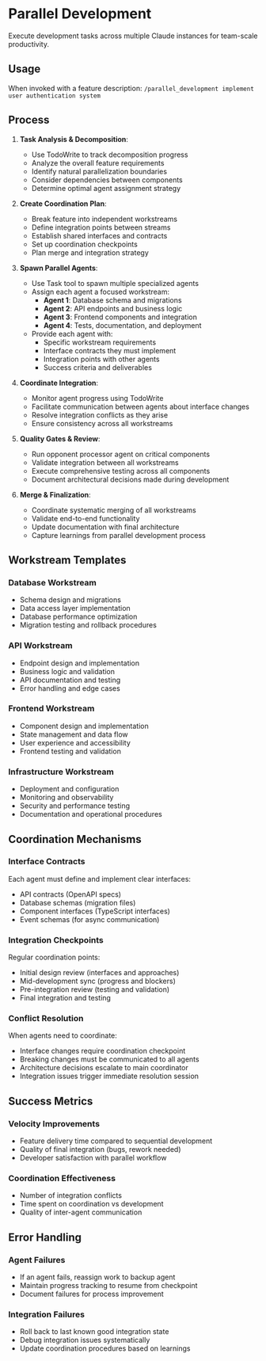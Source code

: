 # Parallel Development

Execute development tasks across multiple Claude instances for team-scale productivity.

## Usage

When invoked with a feature description:
`/parallel_development implement user authentication system`

## Process

1. **Task Analysis & Decomposition**:
   - Use TodoWrite to track decomposition progress
   - Analyze the overall feature requirements
   - Identify natural parallelization boundaries
   - Consider dependencies between components
   - Determine optimal agent assignment strategy

2. **Create Coordination Plan**:
   - Break feature into independent workstreams
   - Define integration points between streams
   - Establish shared interfaces and contracts
   - Set up coordination checkpoints
   - Plan merge and integration strategy

3. **Spawn Parallel Agents**:
   - Use Task tool to spawn multiple specialized agents
   - Assign each agent a focused workstream:
     - **Agent 1**: Database schema and migrations
     - **Agent 2**: API endpoints and business logic
     - **Agent 3**: Frontend components and integration
     - **Agent 4**: Tests, documentation, and deployment
   - Provide each agent with:
     - Specific workstream requirements
     - Interface contracts they must implement
     - Integration points with other agents
     - Success criteria and deliverables

4. **Coordinate Integration**:
   - Monitor agent progress using TodoWrite
   - Facilitate communication between agents about interface changes
   - Resolve integration conflicts as they arise
   - Ensure consistency across all workstreams

5. **Quality Gates & Review**:
   - Run opponent processor agent on critical components
   - Validate integration between all workstreams
   - Execute comprehensive testing across all components
   - Document architectural decisions made during development

6. **Merge & Finalization**:
   - Coordinate systematic merging of all workstreams
   - Validate end-to-end functionality
   - Update documentation with final architecture
   - Capture learnings from parallel development process

## Workstream Templates

### Database Workstream
- Schema design and migrations
- Data access layer implementation
- Database performance optimization
- Migration testing and rollback procedures

### API Workstream  
- Endpoint design and implementation
- Business logic and validation
- API documentation and testing
- Error handling and edge cases

### Frontend Workstream
- Component design and implementation
- State management and data flow
- User experience and accessibility
- Frontend testing and validation

### Infrastructure Workstream
- Deployment and configuration
- Monitoring and observability
- Security and performance testing
- Documentation and operational procedures

## Coordination Mechanisms

### Interface Contracts
Each agent must define and implement clear interfaces:
- API contracts (OpenAPI specs)
- Database schemas (migration files)
- Component interfaces (TypeScript interfaces)
- Event schemas (for async communication)

### Integration Checkpoints
Regular coordination points:
- Initial design review (interfaces and approaches)
- Mid-development sync (progress and blockers)
- Pre-integration review (testing and validation)
- Final integration and testing

### Conflict Resolution
When agents need to coordinate:
- Interface changes require coordination checkpoint
- Breaking changes must be communicated to all agents
- Architecture decisions escalate to main coordinator
- Integration issues trigger immediate resolution session

## Success Metrics

### Velocity Improvements
- Feature delivery time compared to sequential development
- Quality of final integration (bugs, rework needed)
- Developer satisfaction with parallel workflow

### Coordination Effectiveness
- Number of integration conflicts
- Time spent on coordination vs development
- Quality of inter-agent communication

## Error Handling

### Agent Failures
- If an agent fails, reassign work to backup agent
- Maintain progress tracking to resume from checkpoint
- Document failures for process improvement

### Integration Failures
- Roll back to last known good integration state
- Debug integration issues systematically
- Update coordination procedures based on learnings